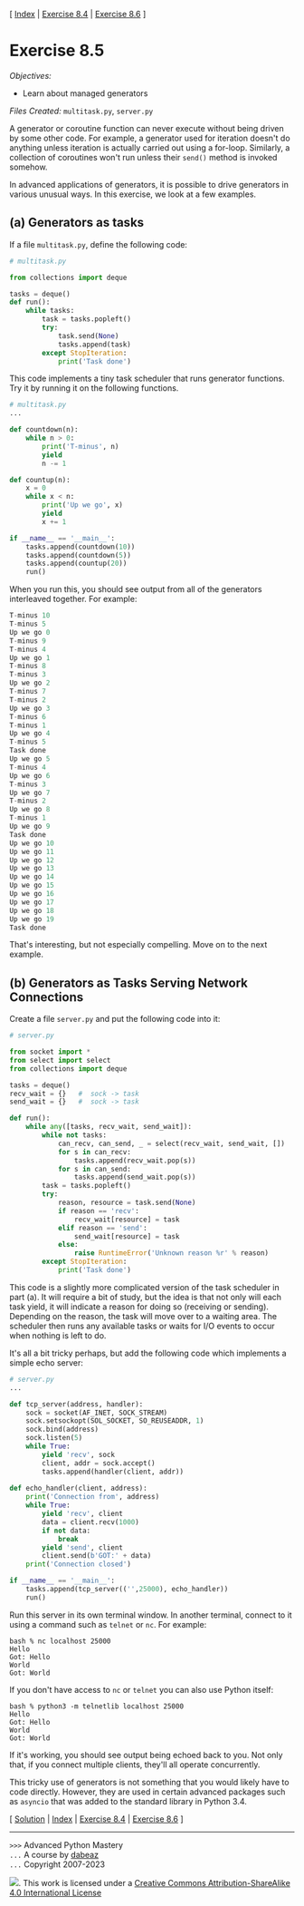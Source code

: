 \[ [Index](index.md) | [Exercise 8.4](ex8_4.md) | [Exercise 8.6](ex8_6.md) \]

# Exercise 8.5

*Objectives:*

- Learn about managed generators

*Files Created:* `multitask.py`, `server.py`

A generator or coroutine function can never execute without being
driven by some other code. For example, a generator used for
iteration doesn't do anything unless iteration is actually carried out
using a for-loop. Similarly, a collection of coroutines won't run
unless their `send()` method is invoked somehow.

In advanced applications of generators, it is possible to drive
generators in various unusual ways. In this exercise, we look at a
few examples.

## (a) Generators as tasks

If a file `multitask.py`, define the following code:

```python
# multitask.py

from collections import deque

tasks = deque()
def run():
    while tasks:
        task = tasks.popleft()
        try:
            task.send(None)
            tasks.append(task)
        except StopIteration:
            print('Task done')
```

This code implements a tiny task scheduler that runs generator functions.
Try it by running it on the following functions.

```python
# multitask.py
...

def countdown(n):
    while n > 0:
        print('T-minus', n)
        yield
        n -= 1

def countup(n):
    x = 0
    while x < n:
        print('Up we go', x)
        yield
        x += 1

if __name__ == '__main__':
    tasks.append(countdown(10))
    tasks.append(countdown(5))
    tasks.append(countup(20))
    run()
```

When you run this, you should see output from all of the generators
interleaved together. For example:

```python
T-minus 10
T-minus 5
Up we go 0
T-minus 9
T-minus 4
Up we go 1
T-minus 8
T-minus 3
Up we go 2
T-minus 7
T-minus 2
Up we go 3
T-minus 6
T-minus 1
Up we go 4
T-minus 5
Task done
Up we go 5
T-minus 4
Up we go 6
T-minus 3
Up we go 7
T-minus 2
Up we go 8
T-minus 1
Up we go 9
Task done
Up we go 10
Up we go 11
Up we go 12
Up we go 13
Up we go 14
Up we go 15
Up we go 16
Up we go 17
Up we go 18
Up we go 19
Task done
```

That's interesting, but not especially compelling. Move on to the next example.

## (b) Generators as Tasks Serving Network Connections

Create a file `server.py` and put the following code into it:

```python
# server.py

from socket import *
from select import select
from collections import deque

tasks = deque()
recv_wait = {}   #  sock -> task
send_wait = {}   #  sock -> task

def run():
    while any([tasks, recv_wait, send_wait]):
        while not tasks:
            can_recv, can_send, _ = select(recv_wait, send_wait, [])
            for s in can_recv:
                tasks.append(recv_wait.pop(s))
            for s in can_send:
                tasks.append(send_wait.pop(s))
        task = tasks.popleft()
        try:
            reason, resource = task.send(None)
            if reason == 'recv':
                recv_wait[resource] = task
            elif reason == 'send':
                send_wait[resource] = task
            else:
                raise RuntimeError('Unknown reason %r' % reason)
        except StopIteration:
            print('Task done')
```

This code is a slightly more complicated version of the task scheduler in
part (a). It will require a bit of study, but the idea is that not only
will each task yield, it will indicate a reason for doing so (receiving or
sending). Depending on the reason, the task will move over to a waiting
area. The scheduler then runs any available tasks or waits for I/O
events to occur when nothing is left to do.

It's all a bit tricky perhaps, but add the following code which implements
a simple echo server:

```python
# server.py
...

def tcp_server(address, handler):
    sock = socket(AF_INET, SOCK_STREAM)
    sock.setsockopt(SOL_SOCKET, SO_REUSEADDR, 1)
    sock.bind(address)
    sock.listen(5)
    while True:
        yield 'recv', sock
        client, addr = sock.accept()
        tasks.append(handler(client, addr))
        
def echo_handler(client, address):
    print('Connection from', address)
    while True:
        yield 'recv', client
        data = client.recv(1000)
        if not data:
            break
        yield 'send', client
        client.send(b'GOT:' + data)
    print('Connection closed')

if __name__ == '__main__':
    tasks.append(tcp_server(('',25000), echo_handler))
    run()
```

Run this server in its own terminal window. In another terminal, connect to it using a command such as `telnet` or `nc`.
For example:

```
bash % nc localhost 25000
Hello
Got: Hello
World
Got: World
```

If you don't have access to `nc` or `telnet` you can also use Python itself:

```
bash % python3 -m telnetlib localhost 25000
Hello
Got: Hello
World
Got: World
```

If it's working, you should see output being echoed back to you. Not only that,
if you connect multiple clients, they'll all operate concurrently.

This tricky use of generators is not something that you would
likely have to code directly. However, they are used in certain advanced
packages such as `asyncio` that was added to the standard
library in Python 3.4.

\[ [Solution](soln8_5.md) | [Index](index.md) | [Exercise 8.4](ex8_4.md) | [Exercise 8.6](ex8_6.md) \]

----
`>>>` Advanced Python Mastery  
`...` A course by [dabeaz](https://www.dabeaz.com)  
`...` Copyright 2007-2023

![](https://i.creativecommons.org/l/by-sa/4.0/88x31.png). This work is licensed under
a [Creative Commons Attribution-ShareAlike 4.0 International License](http://creativecommons.org/licenses/by-sa/4.0/)
